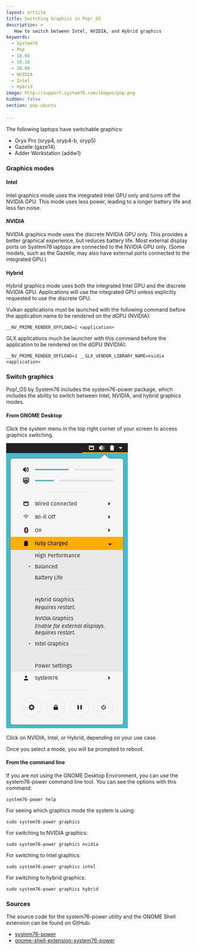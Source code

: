 ```yaml
---
layout: article
title: Switching Graphics in Pop!_OS
description: >
   How to switch between Intel, NVIDIA, and Hybrid graphics
keywords:
  - System76
  - Pop
  - 18.04
  - 19.10
  - 20.04
  - NVIDIA
  - Intel
  - Hybrid
image: http://support.system76.com/images/pop.png
hidden: false
section: pop-ubuntu

---
```


The following laptops have switchable graphics:

- Oryx Pro (oryp4, oryp4-b, oryp5)
- Gazelle (gaze14)
- Adder Workstation (addw1)

### Graphics modes

#### Intel

Intel graphics mode uses the integrated Intel GPU only and turns off the NVIDIA
GPU. This mode uses less power, leading to a longer battery life and less fan
noise.

#### NVIDIA

NVIDIA graphics mode uses the discrete NVIDIA GPU only. This provides a better
graphical experience, but reduces battery life. Most external display ports on
System76 laptops are connected to the NVIDIA GPU only. (Some models, such as the
Gazelle, may also have external ports connected to the integrated GPU.)

#### Hybrid

Hybrid graphics mode uses both the integrated Intel GPU and the discrete NVIDIA GPU.
Applications will use the integrated GPU unless explicitly requested to use the
discrete GPU.

Vulkan applications must be launched with the following command before the application name to be rendered on the dGPU (NVIDIA):

```
__NV_PRIME_RENDER_OFFLOAD=1 <application>
```

GLX applications much be launcher with this command before the application to be rendered on the dGPU (NVIDIA):

```
__NV_PRIME_RENDER_OFFLOAD=1 __GLX_VENDOR_LIBRARY_NAME=nvidia <application>
```

### Switch graphics

Pop!_OS by System76 includes the system76-power package, which includes the
ability to switch between Intel, NVIDIA, and hybrid graphics modes.

#### From GNOME Desktop

Click the system menu in the top right corner of your screen to access graphics
switching.

![Graphics](/images/graphics-switch-pop/system-menu.png)

Click on NVIDIA, Intel, or Hybrid, depending on your use case.

Once you select a mode, you will be prompted to reboot.

#### From the command line

If you are not using the GNOME Desktop Environment, you can use the system76-power 
command line tool. You can see the options with this command:

```
system76-power help
```

For seeing which graphics mode the system is using:

```
sudo system76-power graphics
```

For switching to NVIDIA graphics:

```
sudo system76-power graphics nvidia
```

For switching to Intel graphics:

```
sudo system76-power graphics intel
```

For switching to hybrid graphics:

```
sudo system76-power graphics hybrid
```

### Sources

The source code for the system76-power utility and the GNOME Shell extension can be found on GitHub:

 - [system76-power](https://github.com/pop-os/system76-power)
 - [gnome-shell-extension-system76-power](https://github.com/pop-os/gnome-shell-extension-system76-power)
